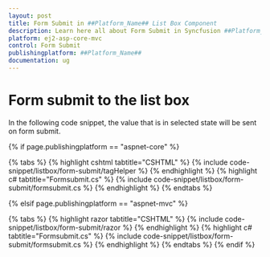 ```yaml
---
layout: post
title: Form Submit in ##Platform_Name## List Box Component
description: Learn here all about Form Submit in Syncfusion ##Platform_Name## List Box component and more.
platform: ej2-asp-core-mvc
control: Form Submit
publishingplatform: ##Platform_Name##
documentation: ug
---
```



# Form submit to the list box

In the following code snippet, the value that is in selected state will be sent on form submit.

{% if page.publishingplatform == "aspnet-core" %}

{% tabs %}
{% highlight cshtml tabtitle="CSHTML" %}
{% include code-snippet/listbox/form-submit/tagHelper %}
{% endhighlight %}
{% highlight c# tabtitle="Formsubmit.cs" %}
{% include code-snippet/listbox/form-submit/formsubmit.cs %}
{% endhighlight %}
{% endtabs %}

{% elsif page.publishingplatform == "aspnet-mvc" %}

{% tabs %}
{% highlight razor tabtitle="CSHTML" %}
{% include code-snippet/listbox/form-submit/razor %}
{% endhighlight %}
{% highlight c# tabtitle="Formsubmit.cs" %}
{% include code-snippet/listbox/form-submit/formsubmit.cs %}
{% endhighlight %}
{% endtabs %}
{% endif %}

